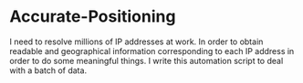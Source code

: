 # Accurate-Positioning

I need to resolve millions of IP addresses at work. In order to obtain readable and geographical information corresponding to each IP address in order to do some meaningful things. I write this automation script to deal with a batch of data.
